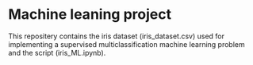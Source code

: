 # Machine leaning project 

This repositery contains the iris dataset (iris_dataset.csv) used for implementing a supervised multiclassification machine learning problem and the script (iris_ML.ipynb).

